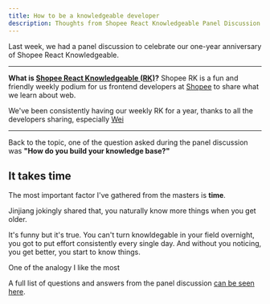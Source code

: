 ```yaml
---
title: How to be a knowledgeable developer
description: Thoughts from Shopee React Knowledgeable Panel Discussion
---
```


Last week, we had a panel discussion to celebrate our one-year anniversary of Shopee React Knowledgeable.

---

**What is [Shopee React Knowledgeable (RK)](https://twitter.com/reknowledgeable)?** Shopee RK is a fun and friendly weekly podium for us frontend developers at [Shopee](https://shopee.sg) to share what we learn about web.

We've been consistently having our weekly RK for a year, thanks to all the developers sharing, especially [Wei](https://twitter.com/wgao19)
<!-- , https://twitter.com/SingaporeCSS/status/1177184765004406784 -->

---

Back to the topic, one of the question asked during the panel discussion was **"How do you build your knowledge base?"**

## It takes time 

The most important factor I've gathered from the masters is **time**.

Jinjiang jokingly shared that, you naturally know more things when you get older.

It's funny but it's true. You can't turn knowldegable in your field overnight, you got to put effort consistently every single day. And without you noticing, you get better, you start to know things.

One of the analogy I like the most

A full list of questions and answers from the panel discussion [can be seen here](https://github.com/Shopee/shopee-react-knowledgeable/issues/146#issuecomment-541301609).

